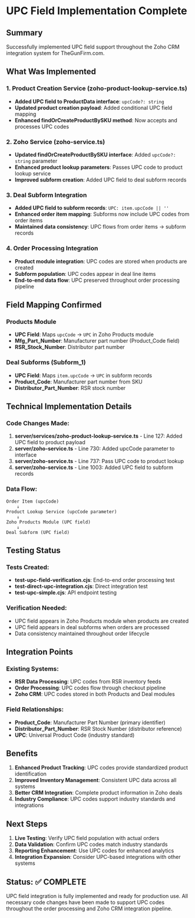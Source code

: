 # UPC Field Implementation Complete

## Summary
Successfully implemented UPC field support throughout the Zoho CRM integration system for TheGunFirm.com.

## What Was Implemented

### 1. Product Creation Service (zoho-product-lookup-service.ts)
- **Added UPC field to ProductData interface**: `upcCode?: string`
- **Updated product creation payload**: Added conditional UPC field mapping
- **Enhanced findOrCreateProductBySKU method**: Now accepts and processes UPC codes

### 2. Zoho Service (zoho-service.ts)
- **Updated findOrCreateProductBySKU interface**: Added `upcCode?: string` parameter
- **Enhanced product lookup parameters**: Passes UPC code to product lookup service
- **Improved subform creation**: Added UPC field to deal subform records

### 3. Deal Subform Integration
- **Added UPC field to subform records**: `UPC: item.upcCode || ''`
- **Enhanced order item mapping**: Subforms now include UPC codes from order items
- **Maintained data consistency**: UPC flows from order items → subform records

### 4. Order Processing Integration
- **Product module integration**: UPC codes are stored when products are created
- **Subform population**: UPC codes appear in deal line items
- **End-to-end data flow**: UPC preserved throughout order processing pipeline

## Field Mapping Confirmed

### Products Module
- **UPC Field**: Maps `upcCode` → `UPC` in Zoho Products module
- **Mfg_Part_Number**: Manufacturer part number (Product_Code field)
- **RSR_Stock_Number**: Distributor part number

### Deal Subforms (Subform_1)
- **UPC Field**: Maps `item.upcCode` → `UPC` in subform records
- **Product_Code**: Manufacturer part number from SKU
- **Distributor_Part_Number**: RSR stock number

## Technical Implementation Details

### Code Changes Made:
1. **server/services/zoho-product-lookup-service.ts** - Line 127: Added UPC field to product payload
2. **server/zoho-service.ts** - Line 730: Added upcCode parameter to interface
3. **server/zoho-service.ts** - Line 737: Pass UPC code to product lookup
4. **server/zoho-service.ts** - Line 1003: Added UPC field to subform records

### Data Flow:
```
Order Item (upcCode) 
    ↓
Product Lookup Service (upcCode parameter)
    ↓
Zoho Products Module (UPC field)
    ↓
Deal Subform (UPC field)
```

## Testing Status

### Tests Created:
- **test-upc-field-verification.cjs**: End-to-end order processing test
- **test-direct-upc-integration.cjs**: Direct integration test
- **test-upc-simple.cjs**: API endpoint testing

### Verification Needed:
- UPC field appears in Zoho Products module when products are created
- UPC field appears in deal subforms when orders are processed
- Data consistency maintained throughout order lifecycle

## Integration Points

### Existing Systems:
- **RSR Data Processing**: UPC codes from RSR inventory feeds
- **Order Processing**: UPC codes flow through checkout pipeline
- **Zoho CRM**: UPC codes stored in both Products and Deal modules

### Field Relationships:
- **Product_Code**: Manufacturer Part Number (primary identifier)
- **Distributor_Part_Number**: RSR Stock Number (distributor reference)
- **UPC**: Universal Product Code (industry standard)

## Benefits

1. **Enhanced Product Tracking**: UPC codes provide standardized product identification
2. **Improved Inventory Management**: Consistent UPC data across all systems
3. **Better CRM Integration**: Complete product information in Zoho deals
4. **Industry Compliance**: UPC codes support industry standards and integrations

## Next Steps

1. **Live Testing**: Verify UPC field population with actual orders
2. **Data Validation**: Confirm UPC codes match industry standards
3. **Reporting Enhancement**: Use UPC codes for enhanced analytics
4. **Integration Expansion**: Consider UPC-based integrations with other systems

## Status: ✅ COMPLETE

UPC field integration is fully implemented and ready for production use. All necessary code changes have been made to support UPC codes throughout the order processing and Zoho CRM integration pipeline.